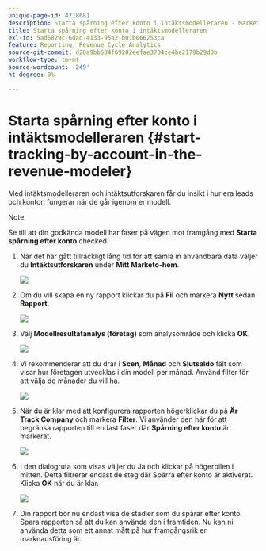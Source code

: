 ```yaml
---
unique-page-id: 4718681
description: Starta spårning efter konto i intäktsmodelleraren - Marketo Docs - produktdokumentation
title: Starta spårning efter konto i intäktsmodelleraren
exl-id: 5ad6829c-6dad-4133-95a2-b01b066253ca
feature: Reporting, Revenue Cycle Analytics
source-git-commit: d20a9bb584f69282eefae3704ce4be2179b29d0b
workflow-type: tm+mt
source-wordcount: '249'
ht-degree: 0%

---
```


# Starta spårning efter konto i intäktsmodelleraren {#start-tracking-by-account-in-the-revenue-modeler}

Med intäktsmodelleraren och intäktsutforskaren får du insikt i hur era leads och konton fungerar när de går igenom er modell.

>[!NOTE]
>
>Se till att din godkända modell har faser på vägen mot framgång med **Starta spårning efter konto** checked

1. När det har gått tillräckligt lång tid för att samla in användbara data väljer du **Intäktsutforskaren** under **Mitt Marketo-hem**.

   ![](assets/image2015-4-29-16-3a36-3a2.png)

1. Om du vill skapa en ny rapport klickar du på **Fil** och markera **Nytt** sedan **Rapport**.

   ![](assets/image2015-4-29-16-3a38-3a44.png)

1. Välj **Modellresultatanalys (företag)** som analysområde och klicka **OK**.

   ![](assets/image2015-4-29-16-3a41-3a47.png)

1. Vi rekommenderar att du drar i **Scen**, **Månad** och **Slutsaldo** fält som visar hur företagen utvecklas i din modell per månad. Använd filter för att välja de månader du vill ha.

   ![](assets/image2015-4-29-17-3a16-3a1.png)

1. När du är klar med att konfigurera rapporten högerklickar du på **Är Track Company** och markera **Filter**. Vi använder den här för att begränsa rapporten till endast faser där **Spårning efter konto** är markerat.

   ![](assets/image2015-4-29-17-3a18-3a9.png)

1. I den dialogruta som visas väljer du Ja och klickar på högerpilen i mitten. Detta filtrerar endast de steg där Spärra efter konto är aktiverat. Klicka **OK** när du är klar.

   ![](assets/image2015-6-9-16-3a21-3a3.png)

1. Din rapport bör nu endast visa de stadier som du spårar efter konto. Spara rapporten så att du kan använda den i framtiden. Nu kan ni använda detta som ett annat mått på hur framgångsrik er marknadsföring är.
